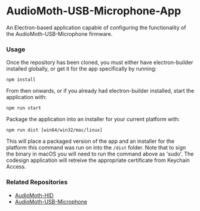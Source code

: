 # AudioMoth-USB-Microphone-App
An Electron-based application capable of configuring the functionality of the AudioMoth-USB-Microphone firmware.

### Usage ###
Once the repository has been cloned, you must either have electron-builder installed globally, or get it for the app specifically by running:
```
npm install
```

From then onwards, or if you already had electron-builder installed, start the application with:
```
npm run start 
```

Package the application into an installer for your current platform with:
```
npm run dist [win64/win32/mac/linux]
```

This will place a packaged version of the app and an installer for the platform this command was run on into the `/dist` folder. Note that to sign the binary in macOS you will need to run the command above as 'sudo'. The codesign application will retreive the appropriate certificate from Keychain Access.

### Related Repositories ###
* [AudioMoth-HID](https://github.com/OpenAcousticDevices/AudioMoth-HID)
* [AudioMoth-USB-Microphone](https://github.com/OpenAcousticDevices/AudioMoth-USB-Microphone)
